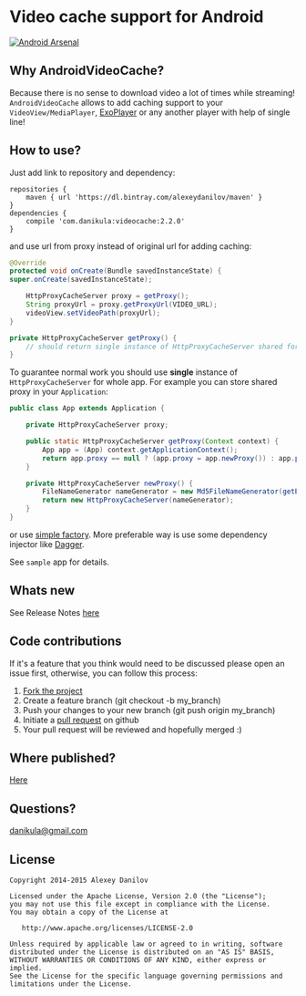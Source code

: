 # Video cache support for Android
[![Android Arsenal](https://img.shields.io/badge/Android%20Arsenal-AndroidVideoCache-brightgreen.svg?style=flat)](http://android-arsenal.com/details/1/1751)

## Why AndroidVideoCache?
Because there is no sense to download video a lot of times while streaming!
`AndroidVideoCache` allows to add caching support to your `VideoView/MediaPlayer`, [ExoPlayer](https://github.com/danikula/ExoPlayer/commit/6110be8559f003f98020ada8c5e09691b67aaff4) or any another player with help of single line!

## How to use?
Just add link to repository and dependency:
```
repositories {
    maven { url 'https://dl.bintray.com/alexeydanilov/maven' }
}
dependencies {
    compile 'com.danikula:videocache:2.2.0'
}
```

and use url from proxy instead of original url for adding caching:

```java
@Override
protected void onCreate(Bundle savedInstanceState) {
super.onCreate(savedInstanceState);

    HttpProxyCacheServer proxy = getProxy();
    String proxyUrl = proxy.getProxyUrl(VIDEO_URL);
    videoView.setVideoPath(proxyUrl);
}

private HttpProxyCacheServer getProxy() {
    // should return single instance of HttpProxyCacheServer shared for whole app.
}
```

To guarantee normal work you should use **single** instance of `HttpProxyCacheServer` for whole app.
For example you can store shared proxy in your `Application`:

```java
public class App extends Application {

    private HttpProxyCacheServer proxy;

    public static HttpProxyCacheServer getProxy(Context context) {
        App app = (App) context.getApplicationContext();
        return app.proxy == null ? (app.proxy = app.newProxy()) : app.proxy;
    }

    private HttpProxyCacheServer newProxy() {
        FileNameGenerator nameGenerator = new Md5FileNameGenerator(getExternalCacheDir());
        return new HttpProxyCacheServer(nameGenerator);
    }
}
```

or use [simple factory](http://pastebin.com/38uNkgBT).
More preferable way is use some dependency injector like [Dagger](http://square.github.io/dagger/).

See `sample` app for details.

## Whats new
See Release Notes [here](https://github.com/danikula/AndroidVideoCache/releases)

## Code contributions
If it's a feature that you think would need to be discussed please open an issue first, otherwise, you can follow this process:

1. [Fork the project](http://help.github.com/fork-a-repo/)
2. Create a feature branch (git checkout -b my_branch)
3. Push your changes to your new branch (git push origin my_branch)
4. Initiate a [pull request](http://help.github.com/send-pull-requests/) on github
5. Your pull request will be reviewed and hopefully merged :)

## Where published?
[Here](https://bintray.com/alexeydanilov/maven/videocache/view)

## Questions?
[danikula@gmail.com](mailto:danikula@gmail.com)

## License

    Copyright 2014-2015 Alexey Danilov

    Licensed under the Apache License, Version 2.0 (the "License");
    you may not use this file except in compliance with the License.
    You may obtain a copy of the License at

       http://www.apache.org/licenses/LICENSE-2.0

    Unless required by applicable law or agreed to in writing, software
    distributed under the License is distributed on an "AS IS" BASIS,
    WITHOUT WARRANTIES OR CONDITIONS OF ANY KIND, either express or implied.
    See the License for the specific language governing permissions and
    limitations under the License.
